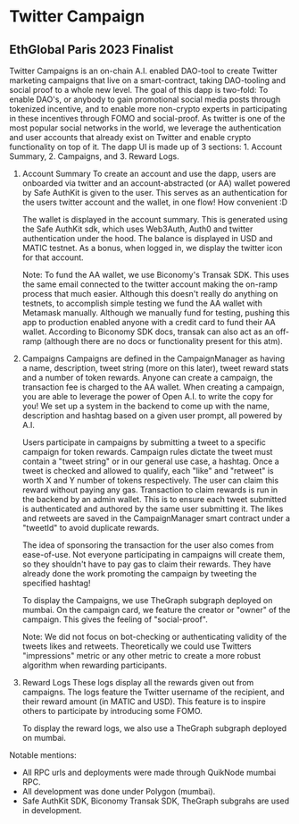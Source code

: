 # Twitter Campaign
## EthGlobal Paris 2023 Finalist

Twitter Campaigns is an on-chain A.I. enabled DAO-tool to create Twitter marketing campaigns that live on a smart-contract, taking DAO-tooling and social proof to a whole new level. The goal of this dapp is two-fold: To enable DAO's, or anybody to gain promotional social media posts through tokenized incentive, and to enable more non-crypto experts in participating in these incentives through FOMO and social-proof. As twitter is one of the most popular social networks in the world, we leverage the authentication and user accounts that already exist on Twitter and enable crypto functionality on top of it. The dapp UI is made up of 3 sections: 1. Account Summary, 2. Campaigns, and 3. Reward Logs.

1. Account Summary
   To create an account and use the dapp, users are onboarded via twitter and an account-abstracted (or AA) wallet powered by Safe AuthKit is given to the user. This serves as an authentication for the users twitter account and the wallet, in one flow! How convenient :D

   The wallet is displayed in the account summary. This is generated using the Safe AuthKit sdk, which uses Web3Auth, Auth0 and twitter authentication under the hood. The balance is displayed in USD and MATIC testnet. As a bonus, when logged in, we display the twitter icon for that account.

   Note: To fund the AA wallet, we use Biconomy's Transak SDK. This uses the same email connected to the twitter account making the on-ramp process that much easier. Although this doesn't really do anything on testnets, to accomplish simple testing we fund the AA wallet with Metamask manually. Although we manually fund for testing, pushing this app to production enabled anyone with a credit card to fund their AA wallet. According to Biconomy SDK docs, transak can also act as an off-ramp (although there are no docs or functionality present for this atm).

2. Campaigns
   Campaigns are defined in the CampaignManager as having a name, description, tweet string (more on this later), tweet reward stats and a number of token rewards. Anyone can create a campaign, the transaction fee is charged to the AA wallet. When creating a campaign, you are able to leverage the power of Open A.I. to write the copy for you! We set up a system in the backend to come up with the name, description and hashtag based on a given user prompt, all powered by A.I.

   Users participate in campaigns by submitting a tweet to a specific campaign for token rewards. Campaign rules dictate the tweet must contain a "tweet string" or in our general use case, a hashtag. Once a tweet is checked and allowed to qualify, each "like" and "retweet" is worth X and Y number of tokens respectively. The user can claim this reward without paying any gas. Transaction to claim rewards is run in the backend by an admin wallet. This is to ensure each tweet submitted is authenticated and authored by the same user submitting it. The likes and retweets are saved in the CampaignManager smart contract under a "tweetId" to avoid duplicate rewards.

   The idea of sponsoring the transaction for the user also comes from ease-of-use. Not everyone participating in campaigns will create them, so they shouldn't have to pay gas to claim their rewards. They have already done the work promoting the campaign by tweeting the specified hashtag!

   To display the Campaigns, we use TheGraph subgraph deployed on mumbai. On the campaign card, we feature the creator or "owner" of the campaign. This gives the feeling of "social-proof".

   Note: We did not focus on bot-checking or authenticating validity of the tweets likes and retweets. Theoretically we could use Twitters "impressions" metric or any other metric to create a more robust algorithm when rewarding participants.

3. Reward Logs
   These logs display all the rewards given out from campaigns. The logs feature the Twitter username of the recipient, and their reward amount (in MATIC and USD). This feature is to inspire others to participate by introducing some FOMO.

   To display the reward logs, we also use a TheGraph subgraph deployed on mumbai.

Notable mentions:

- All RPC urls and deployments were made through QuikNode mumbai RPC.
- All development was done under Polygon (mumbai).
- Safe AuthKit SDK, Biconomy Transak SDK, TheGraph subgrahs are used in development.
